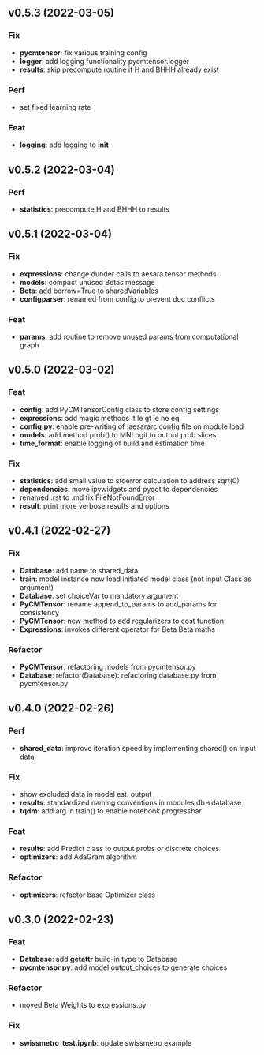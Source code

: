 ## v0.5.3 (2022-03-05)

### Fix

- **pycmtensor**: fix various training config
- **logger**: add logging functionality pycmtensor.logger
- **results**: skip precompute routine if H and BHHH already exist

### Perf

- set fixed learning rate

### Feat

- **logging**: add logging to __init__

## v0.5.2 (2022-03-04)

### Perf

- **statistics**: precompute H and BHHH to results

## v0.5.1 (2022-03-04)

### Fix

- **expressions**: change dunder calls to aesara.tensor methods
- **models**: compact unused Betas message
- **Beta**: add borrow=True to sharedVariables
- **configparser**: renamed from config to prevent doc conflicts

### Feat

- **params**: add routine to remove unused params from computational graph

## v0.5.0 (2022-03-02)

### Feat

- **config**: add PyCMTensorConfig class to store config settings
- **expressions**: add magic methods lt le gt le ne eq
- **config.py**: enable pre-writing of .aesararc config file on module load
- **models**: add method prob() to MNLogit to output prob slices
- **time_format**: enable logging of build and estimation time

### Fix

- **statistics**: add small value to stderror calculation to address sqrt(0)
- **dependencies**: move ipywidgets and pydot to dependencies
- renamed .rst to .md fix FileNotFoundError
- **result**: print more verbose results and options

## v0.4.1 (2022-02-27)

### Fix

- **Database**: add name to shared_data
- **train**: model instance now load initiated model class (not input Class as argument)
- **Database**: set choiceVar to mandatory argument
- **PyCMTensor**: rename append_to_params to add_params for consistency
- **PyCMTensor**: new method to add regularizers to cost function
- **Expressions**: invokes different operator for Beta Beta maths

### Refactor

- **PyCMTensor**: refactoring models from pycmtensor.py
- **Database**: refactor(Database): refactoring database.py from pycmtensor.py

## v0.4.0 (2022-02-26)

### Perf

- **shared_data**: improve iteration speed by implementing shared() on input data

### Fix

- show excluded data in model est. output
- **results**: standardized naming conventions in modules db->database
- **tqdm**: add arg in train() to enable notebook progressbar

### Feat

- **results**: add Predict class to output probs or discrete choices
- **optimizers**: add AdaGram algorithm

### Refactor

- **optimizers**: refactor base Optimizer class

## v0.3.0 (2022-02-23)

### Feat

- **Database**: add __getattr__ build-in type to Database
- **pycmtensor.py**: add model.output_choices to generate choices

### Refactor

- moved Beta Weights to expressions.py

### Fix

- **swissmetro_test.ipynb**: update swissmetro example
